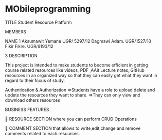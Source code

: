 # MObileprogramming
TITLE
Student Resource Platform

MEMBERS

NAME 1
Aksumawit Yemane UGR/ 5297/12
Dagmawi Adam. UGR/1527/13
Fikir Fikre. UGR/6193/12

3
DESCRIPTION

This project is intended to make students to become efficient in
getting course related resources like videos, PDF ,AAit Lecture notes,
GitHub resources in an organized way so that they can easily get what
they want in regard to their focus of study.

Authentication &amp;
Authorization
=&gt;Students have a role to upload delete and update the resources
they want to share.
=&gt;Thay can only view and download others resources



BUSINESS FEATURES

 RESOURCE SECTION where you can perform CRUD Operations

 COMMENT SECTION that allows to write,edit,change and remove
comments related to each resources.
